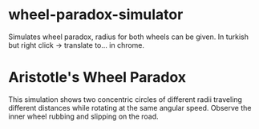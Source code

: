 # wheel-paradox-simulator
Simulates wheel paradox, radius for both wheels can be given. In turkish but right click -> translate to... in chrome. 

# Aristotle's Wheel Paradox  
This simulation shows two concentric circles of different radii traveling different distances while rotating at the same angular speed. Observe the inner wheel rubbing and slipping on the road.  
